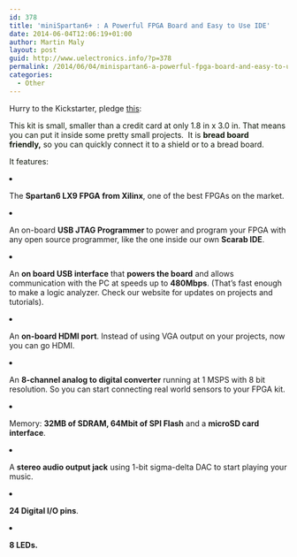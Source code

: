 ```yaml
---
id: 378
title: 'miniSpartan6+ : A Powerful FPGA Board and Easy to Use IDE'
date: 2014-06-04T12:06:19+01:00
author: Martin Maly
layout: post
guid: http://www.uelectronics.info/?p=378
permalink: /2014/06/04/minispartan6-a-powerful-fpga-board-and-easy-to-use-ide/
categories:
  - Other
---
```

Hurry to the Kickstarter, pledge [this](https://www.kickstarter.com/projects/1812459948/minispartan6-a-powerful-fpga-board-and-easy-to-use):



<p style="color: #121a0d;">
  This kit is small, smaller than a credit card at only 1.8 in x 3.0 in. That means you can put it inside some pretty small projects.  It is <b style="font-style: inherit;">bread board friendly,</b> so you can quickly connect it to a shield or to a bread board.
</p>

<p style="color: #121a0d;">
  It features:
</p>

<li style="font-weight: inherit; font-style: inherit;">
  <p style="font-weight: inherit; font-style: inherit;">
    The <b style="font-style: inherit;">Spartan6 LX9 FPGA from Xilinx</b>, one of the best FPGAs on the market.
  </p>
</li>

<li style="font-weight: inherit; font-style: inherit;">
  <p style="font-weight: inherit; font-style: inherit;">
    An on-board <b style="font-style: inherit;">USB JTAG Programmer </b>to power and program your FPGA with any open source programmer, like the one inside our own <b style="font-style: inherit;">Scarab IDE</b>.
  </p>
</li>

<li style="font-weight: inherit; font-style: inherit;">
  <p style="font-weight: inherit; font-style: inherit;">
    An <b style="font-style: inherit;">on board USB interface</b> that <b style="font-style: inherit;">powers the board</b> and allows communication with the PC at speeds up to <b style="font-style: inherit;">480Mbps</b>. (That&#8217;s fast enough to make a logic analyzer. Check our website for updates on projects and tutorials).
  </p>
</li>

<li style="font-weight: inherit; font-style: inherit;">
  <p style="font-weight: inherit; font-style: inherit;">
    An <b style="font-style: inherit;">on-board HDMI port</b>. Instead of using VGA output on your projects, now you can go HDMI.
  </p>
</li>

<li style="font-weight: inherit; font-style: inherit;">
  <p style="font-weight: inherit; font-style: inherit;">
    An <b style="font-style: inherit;">8-channel analog to digital converter</b> running at 1 MSPS with 8 bit resolution. So you can start connecting real world sensors to your FPGA kit.
  </p>
</li>

<li style="font-weight: inherit; font-style: inherit;">
  <p style="font-weight: inherit; font-style: inherit;">
    Memory: <b style="font-style: inherit;">32MB of SDRAM, 64Mbit of SPI Flash</b> and a <b style="font-style: inherit;">microSD card interface</b>.
  </p>
</li>

<li style="font-weight: inherit; font-style: inherit;">
  <p style="font-weight: inherit; font-style: inherit;">
    A <b style="font-style: inherit;">stereo audio output jack</b> using 1-bit sigma-delta DAC to start playing your music.
  </p>
</li>

<li style="font-weight: inherit; font-style: inherit;">
  <p style="font-weight: inherit; font-style: inherit;">
    <b style="font-style: inherit;">24 Digital I/O pins</b>.
  </p>
</li>

<li style="font-weight: inherit; font-style: inherit;">
  <p style="font-weight: inherit; font-style: inherit;">
    <b style="font-style: inherit;">8 LEDs.</b>
  </p>
</li>